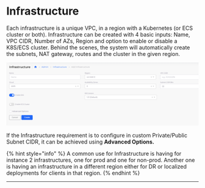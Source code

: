 # Infrastructure

Each infrastructure is a unique VPC, in a region with a Kubernetes (or ECS cluster or both). Infrastructure can be created with 4 basic inputs: Name, VPC CIDR, Number of AZs, Region and option to enable or disable a K8S/ECS cluster. Behind the scenes, the system will automatically create the subnets, NAT gateway, routes and the cluster in the given region.

![Infrastructure Creation Screen](<../../.gitbook/assets/image (48).png>)

If the Infrastructure requirement is to configure in custom Private/Public Subnet CIDR, it can be achieved using  **Advanced Options.**

{% hint style="info" %}
A common use for Infrastructure is having for instance 2 infrastructures, one for prod and one for non-prod. Another one is having an infrastructure in a different region either for DR or localized deployments for clients in that region.
{% endhint %}

***

